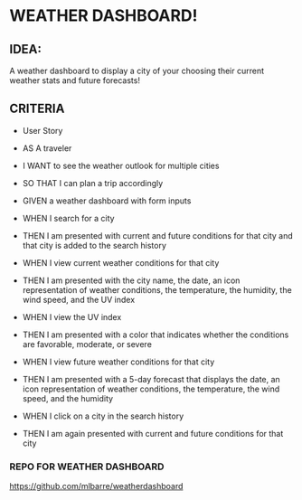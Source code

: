 # WEATHER DASHBOARD!

## IDEA:
A weather dashboard to display a city of your choosing their current weather stats and future forecasts!

## CRITERIA
- User Story 
* AS A traveler
* I WANT to see the weather outlook for multiple cities
* SO THAT I can plan a trip accordingly

* GIVEN a weather dashboard with form inputs
* WHEN I search for a city
* THEN I am presented with current and future conditions for that city and that city is added to the search history
* WHEN I view current weather conditions for that city
* THEN I am presented with the city name, the date, an icon representation of weather conditions, the temperature, the humidity, the wind speed, and the UV index
* WHEN I view the UV index
* THEN I am presented with a color that indicates whether the conditions are favorable, moderate, or severe
* WHEN I view future weather conditions for that city
* THEN I am presented with a 5-day forecast that displays the date, an icon representation of weather conditions, the temperature, the wind speed, and the humidity
* WHEN I click on a city in the search history
* THEN I am again presented with current and future conditions for that city

### REPO FOR WEATHER DASHBOARD

https://github.com/mlbarre/weatherdashboard